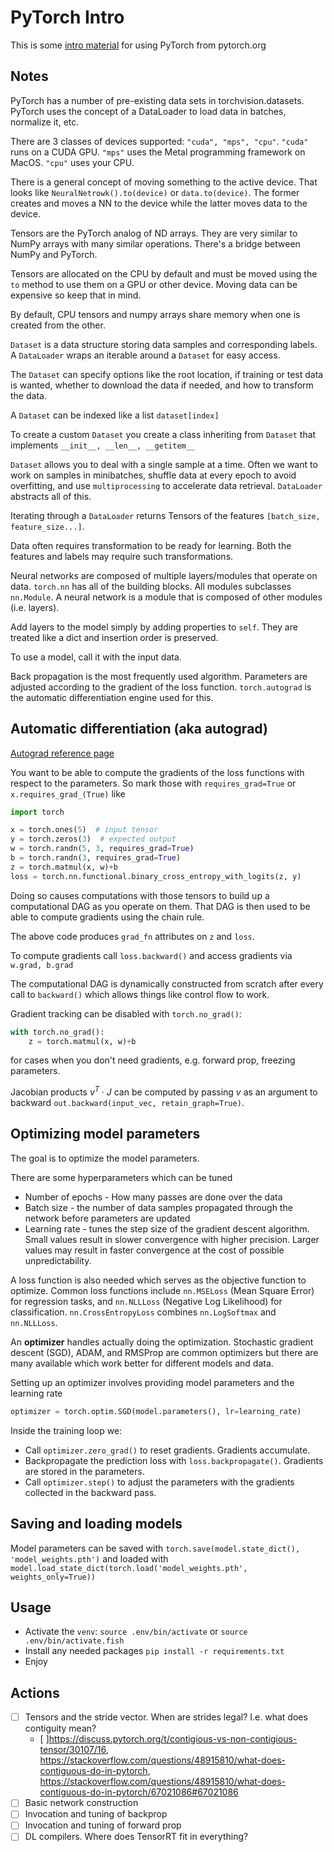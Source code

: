 # PyTorch Intro

This is some [intro material](https://pytorch.org/tutorials/beginner/basics/intro.html) for using PyTorch from pytorch.org

## Notes

PyTorch has a number of pre-existing data sets in torchvision.datasets. PyTorch uses the concept of a DataLoader to load data in batches, normalize it, etc.

There are 3 classes of devices supported: `"cuda", "mps", "cpu"`. `"cuda"` runs on a CUDA GPU. `"mps"` uses the Metal programming framework on MacOS. `"cpu"` uses your CPU.

There is a general concept of moving something to the active device. That looks like `NeuralNetrowk().to(device)` or `data.to(device)`. The former creates and moves a NN to the device while the latter moves data to the device.

Tensors are the PyTorch analog of ND arrays. They are very similar to NumPy arrays with many similar operations. There's a bridge between NumPy and PyTorch.

Tensors are allocated on the CPU by default and must be moved using the `to` method to use them on a GPU or other device. Moving data can be expensive so keep that in mind.

By default, CPU tensors and numpy arrays share memory when one is created from the other.

`Dataset` is a data structure storing data samples and corresponding labels. A `DataLoader` wraps an iterable around a `Dataset` for easy access.

The `Dataset` can specify options like the root location, if training or test data is wanted, whether to download the data if needed, and how to transform the data.

A `Dataset` can be indexed like a list `dataset[index]`

To create a custom `Dataset` you create a class inheriting from `Dataset` that implements `__init__, __len__, __getitem__`

`Dataset` allows you to deal with a single sample at a time. Often we want to work on samples in minibatches, shuffle data at every epoch to avoid overfitting, and use `multiprocessing` to accelerate data retrieval. `DataLoader` abstracts all of this.

Iterating through a `DataLoader` returns Tensors of the features `[batch_size, feature_size...]`.

Data often requires transformation to be ready for learning. Both the features and labels may require such transformations.

Neural networks are composed of multiple layers/modules that operate on data. `torch.nn` has all of the building blocks. All modules subclasses `nn.Module`. A neural network is a module that is composed of other modules (i.e. layers).

Add layers to the model simply by adding properties to `self`. They are treated like a dict and insertion order is preserved.

To use a model, call it with the input data.

Back propagation is the most frequently used algorithm. Parameters are adjusted according to the gradient of the loss function. `torch.autograd` is the automatic differentiation engine used for this.

## Automatic differentiation (aka autograd)

[Autograd reference page](https://docs.pytorch.org/tutorials/beginner/basics/autogradqs_tutorial.html)

You want to be able to compute the gradients of the loss functions with respect to the parameters. So mark those with `requires_grad=True` or `x.requires_grad_(True)` like

```python
import torch

x = torch.ones(5)  # input tensor
y = torch.zeros(3)  # expected output
w = torch.randn(5, 3, requires_grad=True)
b = torch.randn(3, requires_grad=True)
z = torch.matmul(x, w)+b
loss = torch.nn.functional.binary_cross_entropy_with_logits(z, y)

```

Doing so causes computations with those tensors to build up a computational DAG as you operate on them. That DAG is then used to be able to compute gradients using the chain rule.

The above code produces `grad_fn` attributes on `z` and `loss`.

To compute gradients call `loss.backward()` and access gradients via `w.grad, b.grad`

The computational DAG is dynamically constructed from scratch after every call to `backward()` which allows things like control flow to work.

Gradient tracking can be disabled with `torch.no_grad()`:

```python
with torch.no_grad():
    z = torch.matmul(x, w)+b
```

for cases when you don't need gradients, e.g. forward prop, freezing parameters.

Jacobian products $v^T \cdot J$ can be computed by passing $v$ as an argument to backward `out.backward(input_vec, retain_graph=True)`.

## Optimizing model parameters

The goal is to optimize the model parameters.

There are some hyperparameters which can be tuned

* Number of epochs - How many passes are done over the data
* Batch size - the number of data samples propagated through the network before parameters are updated
* Learning rate - tunes the step size of the gradient descent algorithm. Small values result in slower convergence with higher precision. Larger values may result in faster convergence at the cost of possible unpredictability.

A loss function is also needed which serves as the objective function to optimize. Common loss functions include `nn.MSELoss` (Mean Square Error) for regression tasks, and `nn.NLLLoss` (Negative Log Likelihood) for classification. `nn.CrossEntropyLoss` combines `nn.LogSoftmax` and `nn.NLLLoss`.

An **optimizer** handles actually doing the optimization. Stochastic gradient descent (SGD), ADAM, and RMSProp are common optimizers but there are many available which work better for different models and data.

Setting up an optimizer involves providing model parameters and the learning rate

```python
optimizer = torch.optim.SGD(model.parameters(), lr=learning_rate)
```

Inside the training loop we:

* Call `optimizer.zero_grad()` to reset gradients. Gradients accumulate.
* Backpropagate the prediction loss with `loss.backpropagate()`. Gradients are stored in the parameters.
* Call `optimizer.step()` to adjust the parameters with the gradients collected in the backward pass.

## Saving and loading models

Model parameters can be saved with `torch.save(model.state_dict(), 'model_weights.pth')` and loaded with `model.load_state_dict(torch.load('model_weights.pth', weights_only=True))`

## Usage

* Activate the `venv`: `source .env/bin/activate` or `source .env/bin/activate.fish`
* Install any needed packages `pip install -r requirements.txt`
* Enjoy

## Actions

- [ ] Tensors and the stride vector. When are strides legal? I.e. what does contiguity mean?
  - [ ]https://discuss.pytorch.org/t/contigious-vs-non-contigious-tensor/30107/16, https://stackoverflow.com/questions/48915810/what-does-contiguous-do-in-pytorch, https://stackoverflow.com/questions/48915810/what-does-contiguous-do-in-pytorch/67021086#67021086
- [ ] Basic network construction
- [ ] Invocation and tuning of backprop
- [ ] Invocation and tuning of forward prop
- [ ] DL compilers. Where does TensorRT fit in everything?
